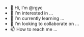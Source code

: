 - 👋 Hi, I’m @rgyc
- 👀 I’m interested in ...
- 🌱 I’m currently learning ...
- 💞️ I’m looking to collaborate on ...
- 📫 How to reach me ...

<!---
rgyc/rgyc is a ✨ special ✨ repository because its `README.md` (this file) appears on your GitHub profile.
You can click the Preview link to take a look at your changes.
--->
